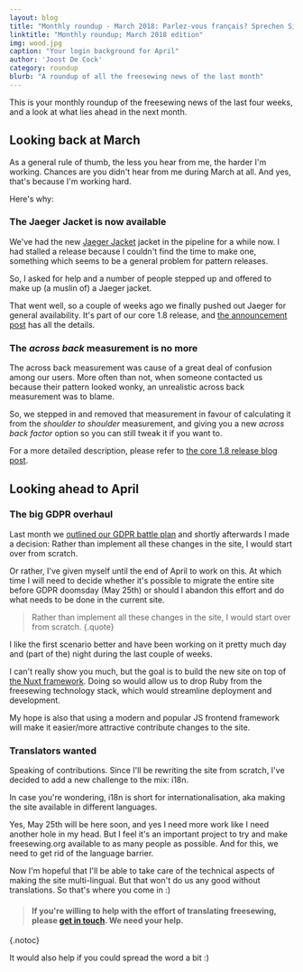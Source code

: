 ```yaml
---
layout: blog
title: "Monthly roundup - March 2018: Parlez-vous français? Sprechen Sie Deutsch? ¿Hablas español? 你會說中文嗎？"
linktitle: "Monthly roundup; March 2018 edition"
img: wood.jpg
caption: "Your login background for April"
author: 'Joost De Cock'
category: roundup
blurb: "A roundup of all the freesewing news of the last month"
---
```

This is your monthly roundup of the freesewing news of the last four weeks, and a look at what lies ahead in the next month.

## Looking back at March

As a general rule of thumb, the less you hear from me, the harder I'm working. 
Chances are you didn't hear from me during March at all. And yes, that's because I'm working hard.

Here's why:

### The Jaeger Jacket is now available

We've had the new [Jaeger Jacket](/patterns/jaeger) jacket in the pipeline for a while now. 
I had stalled a release because I couldn't find the time to make one, something which seems to
be a general problem for pattern releases.

So, I asked for help and a number of people stepped up and offered to make up (a muslin of) a Jaeger jacket.

That went well, so a couple of weeks ago we finally pushed out Jaeger for general availability.
It's part of our core 1.8 release, and [the announcement post](/blog/core-1.8-jaeger-across-back/) has all the details.

### The *across back* measurement is no more

The across back measurement was cause of a great deal of confusion among our users. 
More often than not, when someone contacted us because their pattern looked wonky, 
an unrealistic across back measurement was to blame.

So, we stepped in and removed that measurement in favour of calculating it from the *shoulder to shoulder* 
measurement, and giving you a new *across back factor* option so you can still tweak it if you want to.

For a more detailed description, please refer to [the core 1.8 release blog post](/blog/core-1.8-jaeger-across-back/).

## Looking ahead to April

### The big GDPR overhaul

Last month we [outlined our GDPR battle plan](/blog/gdpr-plan/) and shortly afterwards I made a decision:
Rather than implement all these changes in the site, I would start over from scratch.

Or rather, I've given myself until the end of April to work on this. At which time I will need to decide
whether it's possible to migrate the entire site before GDPR doomsday (May 25th) or should I abandon this 
effort and do what needs to be done in the current site.

>Rather than implement all these changes in the site, I would start over from scratch.
{.quote}

I like the first scenario better and have been working on it pretty much day and (part of the) night
during the last couple of weeks.

I can't really show you much, but the goal is to build the new site on top of 
[the Nuxt framework](https://nuxtjs.org/). Doing so would allow us to drop Ruby from the freesewing technology stack,
which would streamline deployment and development.

My hope is also that using a modern and popular JS frontend framework will make it easier/more attractive 
contribute changes to the site.

### Translators wanted

Speaking of contributions. Since I'll be rewriting the site from scratch, I've decided to add a new challenge to the mix: i18n.

In case you're wondering, i18n is short for internationalisation, aka making the site available in different languages.

Yes, May 25th will be here soon, and yes I need more work like I need another hole in my head. 
But I feel it's an important project to try and make freesewing.org available to as many people as possible. 
And for this, we need to get rid of the language barrier.

Now I'm hopeful that I'll be able to take care of the technical aspects of making the site multi-lingual. 
But that won't do us any good without translations. So that's where you come in :)

> #### If you're willing to help with the effort of translating freesewing, please [get in touch](/contact). We need your help. 
{.notoc}

It would also help if you could spread the word a bit :)


